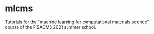 # mlcms
Tutorials for the "machine learning for computational materials science" course of the PISACMS 2021 summer school. 
